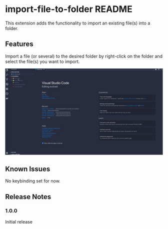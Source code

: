 # import-file-to-folder README

This extension adds the functionality to import an existing file(s) into a folder.

## Features

Import a file (or several) to the desired folder by right-click on the folder and select the file(s) you want to import.

![Usage](images/vs-code-extension.gif)

## Known Issues

No keybinding set for now.

## Release Notes

### 1.0.0

Initial release
